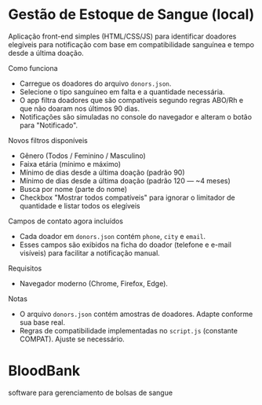 # Gestão de Estoque de Sangue (local)

Aplicação front-end simples (HTML/CSS/JS) para identificar doadores elegíveis para notificação com base em compatibilidade sanguínea e tempo desde a última doação.

Como funciona
- Carregue os doadores do arquivo `donors.json`.
- Selecione o tipo sanguíneo em falta e a quantidade necessária.
- O app filtra doadores que são compatíveis segundo regras ABO/Rh e que não doaram nos últimos 90 dias.
- Notificações são simuladas no console do navegador e alteram o botão para "Notificado".

Novos filtros disponíveis
- Gênero (Todos / Feminino / Masculino)
- Faixa etária (mínimo e máximo)
- Mínimo de dias desde a última doação (padrão 90)
- Mínimo de dias desde a última doação (padrão 120 — ~4 meses)
- Busca por nome (parte do nome)
- Checkbox "Mostrar todos compatíveis" para ignorar o limitador de quantidade e listar todos os elegíveis

Campos de contato agora incluídos
- Cada doador em `donors.json` contém `phone`, `city` e `email`.
- Esses campos são exibidos na ficha do doador (telefone e e-mail visíveis) para facilitar a notificação manual.

Requisitos
- Navegador moderno (Chrome, Firefox, Edge).

Notas
- O arquivo `donors.json` contém amostras de doadores. Adapte conforme sua base real.
- Regras de compatibilidade implementadas no `script.js` (constante COMPAT). Ajuste se necessário.
# BloodBank
software para gerenciamento de bolsas de sangue
